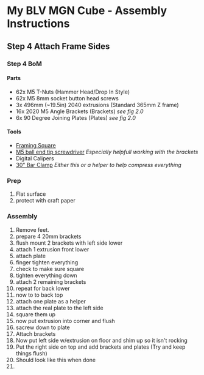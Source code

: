 # My BLV MGN Cube - Assembly Instructions

## Step 4 Attach Frame Sides

### Step 4 BoM

#### Parts
* 62x M5 T-Nuts (Hammer Head/Drop In Style)
* 62x M5 8mm socket button head screws
* 3x 496mm (~19.5in) 2040 extrusions (Standard 365mm Z frame)
* 16x 2020 M5 Angle Brackets (Brackets) *see fig 2.0*
* 6x 90 Degree Joining Plates (Plates) *see fig 2.0*

#### Tools
* [Framing Square](https://www.amazon.com/dp/B086R74VLK/ref=cm_sw_em_r_mt_dp_X7GcGbRTDNAJY)
* [M5 ball end tip screwdriver](https://www.amazon.com/dp/B0073T91II/ref=cm_sw_em_r_mt_dp_x9GcGbF16JR0Y) *Especially helpfull working with the brackets*
* Digital Calipers
* [30" Bar Clamp](https://www.amazon.com/Yost-Tools-F124-24-F-Clamp/dp/B078V3NB7N/ref=sr_1_9?dchild=1&keywords=bar%2Bclamp&qid=1611447936&sr=8-9&th=1) *Either this or a helper to help compress everything*

### Prep
1. Flat surface
2. protect with craft paper

### Assembly

1. Remove feet.
2. prepare 4 20mm brackets
3. flush mount 2 brackets with left side lower
4. attach 1 extrusion front lower
5. attach plate
6. finger tighten everything
7. check to make sure square
8. tighten everything down
9. attach 2 remaining brackets
10. repeat for back lower
11. now to to back top
12. attach one plate as a helper
13. attach the real plate to the left side
14. square them up
15. now put extrusion into corner and flush
16. sacrew down to plate
17. Attach brackets
18. Now put left side w/extrusion on floor and shim up so it isn't rocking
19. Put the right side on top and add brackets and plates (Try and keep things flush)
20. Should look like this when done
21. 